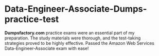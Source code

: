 # Data-Engineer-Associate-Dumps-practice-test
**Dumpsfactory.com** practice exams were an essential part of my preparation. The study materials were thorough, and the test-taking strategies proved to be highly effective. Passed the Amazon Web Services Data-Engineer-Associate exam with ease!
